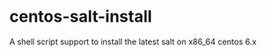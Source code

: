 centos-salt-install
===================

A shell script support to install the latest salt on x86_64 centos 6.x
